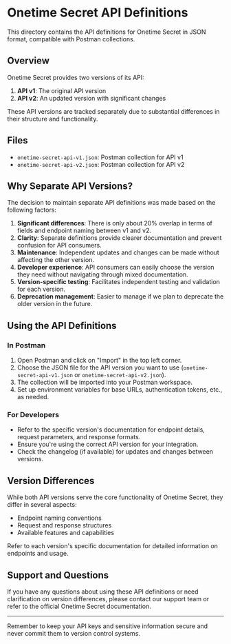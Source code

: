 # Onetime Secret API Definitions

This directory contains the API definitions for Onetime Secret in JSON format, compatible with Postman collections.

## Overview

Onetime Secret provides two versions of its API:

1. **API v1**: The original API version
2. **API v2**: An updated version with significant changes

These API versions are tracked separately due to substantial differences in their structure and functionality.

## Files

- `onetime-secret-api-v1.json`: Postman collection for API v1
- `onetime-secret-api-v2.json`: Postman collection for API v2

## Why Separate API Versions?

The decision to maintain separate API definitions was made based on the following factors:

1. **Significant differences**: There is only about 20% overlap in terms of fields and endpoint naming between v1 and v2.
2. **Clarity**: Separate definitions provide clearer documentation and prevent confusion for API consumers.
3. **Maintenance**: Independent updates and changes can be made without affecting the other version.
4. **Developer experience**: API consumers can easily choose the version they need without navigating through mixed documentation.
5. **Version-specific testing**: Facilitates independent testing and validation for each version.
6. **Deprecation management**: Easier to manage if we plan to deprecate the older version in the future.

## Using the API Definitions

### In Postman

1. Open Postman and click on "Import" in the top left corner.
2. Choose the JSON file for the API version you want to use (`onetime-secret-api-v1.json` or `onetime-secret-api-v2.json`).
3. The collection will be imported into your Postman workspace.
4. Set up environment variables for base URLs, authentication tokens, etc., as needed.

### For Developers

- Refer to the specific version's documentation for endpoint details, request parameters, and response formats.
- Ensure you're using the correct API version for your integration.
- Check the changelog (if available) for updates and changes between versions.

## Version Differences

While both API versions serve the core functionality of Onetime Secret, they differ in several aspects:

- Endpoint naming conventions
- Request and response structures
- Available features and capabilities

Refer to each version's specific documentation for detailed information on endpoints and usage.

## Support and Questions

If you have any questions about using these API definitions or need clarification on version differences, please contact our support team or refer to the official Onetime Secret documentation.

---

Remember to keep your API keys and sensitive information secure and never commit them to version control systems.
